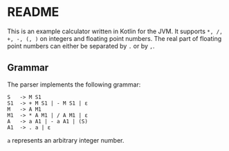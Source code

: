 # README

This is an example calculator written in Kotlin for the JVM. It supports `*, /, +, -, (, )` on integers and floating point numbers. The real part of floating point numbers can either be separated by `.` or by `,`.

## Grammar

The parser implements the following grammar:

```
S   -> M S1
S1  -> + M S1 | - M S1 | ε
M   -> A M1
M1  -> * A M1 | / A M1 | ε
A   -> a A1 | - a A1 | (S)
A1  -> . a | ε
```

`a` represents an arbitrary integer number.  
